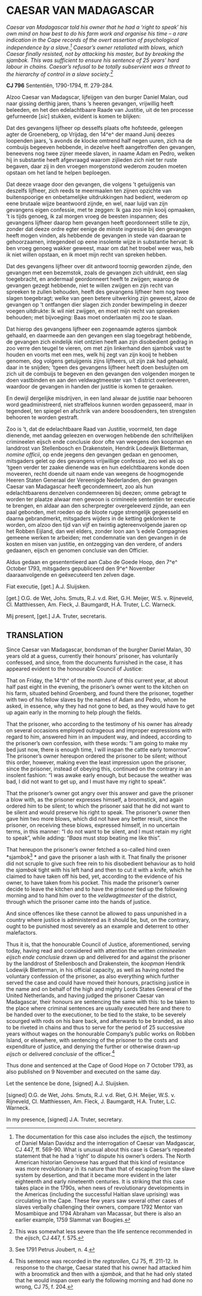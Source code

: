 # CAESAR VAN MADAGASCAR

*Caesar van Madagascar told his owner that he had a ‘right to speak’ his own mind on how best to do his farm work and organise his time – a rare indication in the Cape records of the overt assertion of psychological independence by a slave.[^1] Caesar’s owner retaliated with blows, which Caesar finally resisted, not by attacking his master, but by breaking the sjambok. This was sufficient to ensure his sentence of 25 years’ hard labour in chains. Caesar’s refusal to be totally subservient was a threat to the hierarchy of control in a slave society.[^2]*

**CJ 796** Sententiën, 1790-1794, ff. 279-284.

Alzoo Caesar van Madagscar, lijfeijgen van den burger Daniel Malan, oud naar gissing derthig jaren, thans ’s heeren gevangen, vrijwillig heeft beleeden, en het den edelachtbaare Raade van Justitie, uit de ten processe gefurneerde \[*sic*\] stukken, evident is komen te blijken:

Dat des gevangens lijfheer op desselfs plaats ofte hofsteede, geleegen agter de Groeneberg, op Vrijdag, den 14^e^ der maand Junij deezes loopenden jaars, ’s avonds de klocke omtrend half negen uuren, zich na de combuijs begeeven hebbende, in dezelve heeft aangetroffen den gevangen, beneevens nog twee zijner meede slaven, in naame Adam en Pedro, welken hij in substantie heeft afgevraagd waarom zijlieden zich niet ter ruste begaven, daar zij in den vroegen morgenstond wederom zouden moeten opstaan om het land te helpen beploegen.

Dat deeze vraage door den gevangen, die volgens ’t getuijgenis van deszelfs lijfheer, zich reeds te meermaalen ten zijnen opzichte van buitenspoorige en onbetamelijke uitdrukkingen had bedient, wederom op eene brutaale wijze beantwoord zijnde, en wel, naar luijd van zijn gevangens eigen confessie, met te zeggen: Ik gaa zoo mijn kooij opmaaken, ’t is tijds genoeg, ik zal morgen vroeg de beesten inspannen; des gevangens lijfheer daarop hem gevangen heeft geordonneert stille te zijn, zonder dat deeze ordre egter eenige de minste ingressie bij den gevangen heeft mogen vinden, als hebbende de gevangen in stede van daaraan te gehoorzaamen, integendeel op eene insolente wijze in substantie hervat: Ik ben vroeg genoeg wakker geweest, maar om dat het troebel weer was, heb ik niet willen opstaan, en ik moet mijn recht van spreken hebben.

Dat des gevangens lijfheer over dit antwoord toornig geworden zijnde, den gevangen met een bezemstok, zoals de gevangen zich uitdrukt, een slag toegebracht, en andermaal geordonneert heeft te zwijgen; waarop de gevangen gezegt hebbende, niet te willen zwijgen en zijn recht van spreeken te zullen behouden, heeft des gevangens lijfheer hem nog twee slagen toegebragt; welke van geen betere uitwerking zijn geweest, alzoo de gevangen op ’t ontfangen dier slagen zich zonder bewimpeling in deezer voegen uitdrukte: Ik wil niet zwijgen, en moet mijn recht van spreeken behouden; met bijvoeging: Baas moet onderlaaten mij zoo te slaan.

Dat hierop des gevangens lijfheer een zogenaamde agteros sjambok gehaald, en daarmeede aan den gevangen een slag toegebragt hebbende, de gevangen zich eindelijk niet ontzien heeft aan zijn disobedient gedrag in zoo verre den teugel te vieren, om met zijn linkerhand den sjambok vast te houden en voorts met een mes, welk hij zegt van zijn kooij te hebben genomen, dog volgens getuijgenis zijns lijfheers, uit zijn zak had gehaald, daar in te snijden; ’tgeen des gevangens lijfheer heeft doen besluijten om zich uit de combuijs te begeven en den gevangen den volgenden morgen te doen vastbinden en aan den veldwagtmeester van ’t district overleeveren, waardoor de gevangen in handen der justitie is komen te geraaken.

En dewijl dergelijke misdrijven, in een land alwaar de justitie naar behooren word geadministreerd, niet straffeloos kunnen worden gepasseerd, maar in tegendeel, ten spiegel en afschrik van andere boosdoenders, ten strengsten behooren te worden gestraft.

Zoo is ’t, dat de edelachtbaare Raad van Justitie, voormeld, ten dage dienende, met aandag geleezen en overwogen hebbende den schriftelijken crimineelen eijsch ende conclusie door ofte van weegens den koopman en landdrost van Stellenbosch en Drakenstein, Hendrik Lodewijk Bletterman, *nomine officii*, op ende jeegens den gevangen gedaan en genoomen, mitsgaders gelet op des gevangens vrijwillige confessie, zoo wel als op ’tgeen verder ter zaake dienende was en hun edelchtbaarens konde doen moveeren, recht doende uit naam ende van weegens de hoogmogende Heeren Staten Generaal der Vereenigde Nederlanden, den gevangen Caesar van Madagascar heeft gecondemneert, zoo als hun edelachtbaarens denzelven condemneeren bij deezen; omme gebragt te worden ter plaatze alwaar men gewoon is crimineele sententiën ter executie te brengen, en aldaar aan den scherpregter overgeleeverd zijnde, aan een paal gebonden, met roeden op de bloote rugge strengelijk gegeesseld en daarna gebrandmerkt, mitsgaders wijders in de ketting geklonken te worden, om alzoo den tijd van vijf en twintig agtereenvolgende jaaren op het Robben Eijland, dan wel elders, zonder loon aan ’s edele Compagnies gemeene werken te arbeiden; met condemnatie van den gevangen in de kosten en misen van justitie, en ontzegging van den verdere, of anders gedaanen, eijsch en genomen conclusie van den Officier.

Aldus gedaan en gesententieerd aan Cabo de Goede Hoop, den 7^e^ October 1793, mitsgaders gepubliceerd den 9^e^ November daaraanvolgende en geëxecuteerd ten zelven dage.

Fiat executie, \[get.\] A.J. Sluijsken.

\[get.\] O.G. de Wet, Johs. Smuts, R.J. v.d. Riet, G.H. Meijer, W.S. v. Rijneveld, Cl. Matthiessen, Am. Fleck, J. Baumgardt, H.A. Truter, L.C. Warneck.

Mij present, \[get.\] J.A. Truter, secretaris.

## TRANSLATION

Since Caesar van Madagascar, bondsman of the burgher Daniel Malan, 30 years old at a guess, currently their honours’ prisoner, has voluntarily confessed, and since, from the documents furnished in the case, it has appeared evident to the honourable Council of Justice:

That on Friday, the 14^th^ of the month June of this current year, at about half past eight in the evening, the prisoner’s owner went to the kitchen on his farm, situated behind Groenberg, and found there the prisoner, together with two of his fellow slaves by the names of Adam and Pedro, whom he asked, in essence, why they had not gone to bed, as they would have to get up again early in the morning to help plough the fields.

That the prisoner, who according to the testimony of his owner has already on several occasions employed outrageous and improper expressions with regard to him, answered him in an impudent way, and indeed, according to the prisoner’s own confession, with these words: “I am going to make my bed just now, there is enough time, I will inspan the cattle early tomorrow”. The prisoner’s owner hereupon ordered the prisoner to be silent; without this order, however, making even the least impression upon the prisoner, since the prisoner, instead of obeying this, continued on the contrary in an insolent fashion: “I was awake early enough, but because the weather was bad, I did not want to get up, and I must have my right to speak”.

That the prisoner’s owner got angry over this answer and gave the prisoner a blow with, as the prisoner expresses himself, a broomstick, and again ordered him to be silent; to which the prisoner said that he did not want to be silent and would preserve his right to speak. The prisoner’s owner then gave him two more blows, which did not have any better result, since the prisoner, on receiving these blows, expressed himself, in no uncertain terms, in this manner: “I do not want to be silent, and I must retain my right to speak”, while adding: “*Baas* must stop beating me like this”.

That hereupon the prisoner’s owner fetched a so-called hind oxen *sjambok[^3] * and gave the prisoner a lash with it. That finally the prisoner did not scruple to give such free rein to his disobedient behaviour as to hold the *sjambok* tight with his left hand and then to cut it with a knife, which he claimed to have taken off his bed, yet, according to the evidence of his owner, to have taken from his pocket. This made the prisoner’s owner decide to leave the kitchen and to have the prisoner tied up the following morning and to hand him over to the *veldwagtmeester* of the district, through which the prisoner came into the hands of justice.

And since offences like these cannot be allowed to pass unpunished in a country where justice is administered as it should be, but, on the contrary, ought to be punished most severely as an example and deterrent to other malefactors.

Thus it is, that the honourable Council of Justice, aforementioned, serving today, having read and considered with attention the written *crimineelen eijsch ende conclusie* drawn up and delivered for and against the prisoner by the landdrost of Stellenbosch and Drakenstein, the *koopman* Hendrik Lodewijk Bletterman, in his official capacity, as well as having noted the voluntary confession of the prisoner, as also everything which further served the case and could have moved their honours, practising justice in the name and on behalf of the high and mighty Lords States General of the United Netherlands, and having judged the prisoner Caesar van Madagascar, their honours are sentencing the same with this: to be taken to the place where criminal sentences are usually executed here and there to be handed over to the executioner, to be tied to the stake, to be severely scourged with rods on his bare back, and afterwards to be branded, as also to be riveted in chains and thus to serve for the period of 25 successive years without wages on the honourable Company’s public works on Robben Island, or elsewhere, with sentencing of the prisoner to the costs and expenditure of justice, and denying the further or otherwise drawn-up *eijsch* or delivered *conclusie* of the officer.[^4]

Thus done and sentenced at the Cape of Good Hope on 7 October 1793, as also published on 9 November and executed on the same day.

Let the sentence be done, \[signed\] A.J. Sluijsken.

\[signed\] O.G. de Wet, Johs. Smuts, R.J. v.d. Riet, G.H. Meijer, W.S. v. Rijneveld, Cl. Matthiessen, Am. Fleck, J. Baumgardt, H.A. Truter, L.C. Warneck.

In my presence, \[signed\] J.A. Truter, secretary.

[^1]: The documentation for this case also includes the *eijsch*, the testimony of Daniel Malan Davidsz and the interrogation of Caesar van Madgascar, CJ 447, ff. 569-90. What is unusual about this case is Caesar’s repeated statement that he had a ‘right’ to dispute his owner’s orders. The North American historian Genovese has argued that this kind of resistance was more revolutionary in its nature than that of escaping from the slave system by desertion, and that it became more evident in the later eighteenth and early nineteenth centuries. It is striking that this case takes place in the 1790s, when news of revolutionary developments in the Americas (including the successful Haitian slave uprising) was circulating in the Cape. These few years saw several other cases of slaves verbally challenging their owners, compare 1792 Mentor van Mosambique and 1794 Abraham van Macassar, but there is also an earlier example, 1759 Slammat van Bougies.

[^2]: This was somewhat less severe than the life sentence recommended in the *eijsch*, CJ 447, f. 575.

[^3]: See 1791 Petrus Joubert, n. 4.

[^4]: This sentence was recorded in the *regtsrollen*, CJ 75, ff. 211-12. In response to the charge, Caesar stated that his owner had attacked him with a broomstick and then with a *sjambok*, and that he had only stated that he would inspan oxen early the following morning and had done no wrong, CJ 75, f. 204.